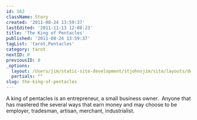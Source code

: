 ```yaml
---
id: 162
className: Story
created: '2011-08-24 13:59:37'
lastEdited: '2011-11-13 12:08:23'
title: 'The King of Pentacles'
published: '2011-08-24 13:59:37'
tagList: 'tarot,Pentacles'
category: tarot
nextID: 0
previousID: 0
_options:
  layout: /Users/jim/static-site-development/stjohnsjim/site/layouts/default.static.ttml
  partials: ""
slug: the-king-of-pentacles
---
```

<p>A king of pentacles is an entrepreneur, a small business owner.  Anyone that has mastered the several ways that earn money and may choose to be employer, tradesman, artisan, merchant, industrialist.</p>